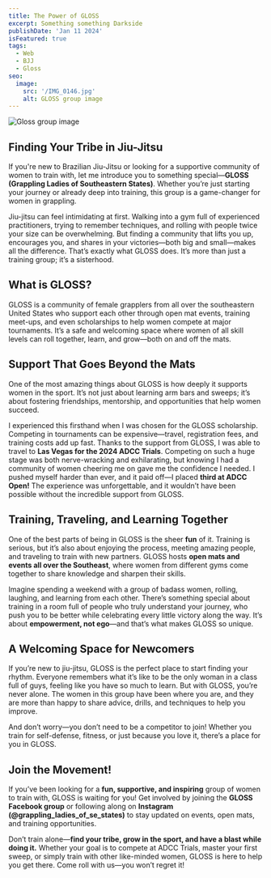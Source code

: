 ```yaml
---
title: The Power of GLOSS
excerpt: Something something Darkside
publishDate: 'Jan 11 2024'
isFeatured: true
tags:
  - Web
  - BJJ
  - Gloss
seo:
  image:
    src: '/IMG_0146.jpg'
    alt: GLOSS group image
---
```


![Gloss group image](/IMG_0146.jpg)

## Finding Your Tribe in Jiu-Jitsu

If you're new to Brazilian Jiu-Jitsu or looking for a supportive community of women to train with, let me introduce you to something special—**GLOSS (Grappling Ladies of Southeastern States)**. Whether you’re just starting your journey or already deep into training, this group is a game-changer for women in grappling.

Jiu-jitsu can feel intimidating at first. Walking into a gym full of experienced practitioners, trying to remember techniques, and rolling with people twice your size can be overwhelming. But finding a community that lifts you up, encourages you, and shares in your victories—both big and small—makes all the difference. That’s exactly what GLOSS does. It’s more than just a training group; it’s a sisterhood.

## What is GLOSS?

GLOSS is a community of female grapplers from all over the southeastern United States who support each other through open mat events, training meet-ups, and even scholarships to help women compete at major tournaments. It’s a safe and welcoming space where women of all skill levels can roll together, learn, and grow—both on and off the mats.

## Support That Goes Beyond the Mats

One of the most amazing things about GLOSS is how deeply it supports women in the sport. It’s not just about learning arm bars and sweeps; it’s about fostering friendships, mentorship, and opportunities that help women succeed.

I experienced this firsthand when I was chosen for the GLOSS scholarship. Competing in tournaments can be expensive—travel, registration fees, and training costs add up fast. Thanks to the support from GLOSS, I was able to travel to **Las Vegas for the 2024 ADCC Trials**. Competing on such a huge stage was both nerve-wracking and exhilarating, but knowing I had a community of women cheering me on gave me the confidence I needed. I pushed myself harder than ever, and it paid off—I placed **third at ADCC Open!** The experience was unforgettable, and it wouldn’t have been possible without the incredible support from GLOSS.

## Training, Traveling, and Learning Together

One of the best parts of being in GLOSS is the sheer **fun** of it. Training is serious, but it’s also about enjoying the process, meeting amazing people, and traveling to train with new partners. GLOSS hosts **open mats and events all over the Southeast**, where women from different gyms come together to share knowledge and sharpen their skills.

Imagine spending a weekend with a group of badass women, rolling, laughing, and learning from each other. There’s something special about training in a room full of people who truly understand your journey, who push you to be better while celebrating every little victory along the way. It’s about **empowerment, not ego**—and that’s what makes GLOSS so unique.

## A Welcoming Space for Newcomers

If you’re new to jiu-jitsu, GLOSS is the perfect place to start finding your rhythm. Everyone remembers what it’s like to be the only woman in a class full of guys, feeling like you have so much to learn. But with GLOSS, you’re never alone. The women in this group have been where you are, and they are more than happy to share advice, drills, and techniques to help you improve.

And don’t worry—you don’t need to be a competitor to join! Whether you train for self-defense, fitness, or just because you love it, there’s a place for you in GLOSS.

## Join the Movement!

If you’ve been looking for a **fun, supportive, and inspiring** group of women to train with, GLOSS is waiting for you! Get involved by joining the **GLOSS Facebook group** or following along on **Instagram (@grappling_ladies_of_se_states)** to stay updated on events, open mats, and training opportunities.

Don’t train alone—**find your tribe, grow in the sport, and have a blast while doing it.** Whether your goal is to compete at ADCC Trials, master your first sweep, or simply train with other like-minded women, GLOSS is here to help you get there. Come roll with us—you won’t regret it!
